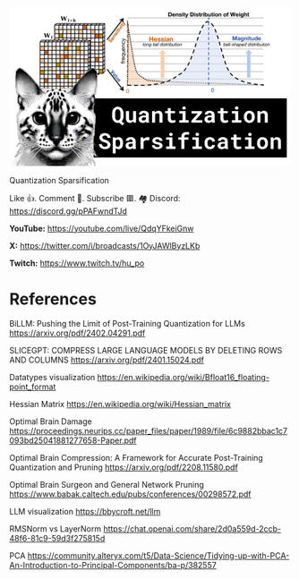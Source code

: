 ![](thumbnails/10.02.2024.png)

Quantization Sparsification

Like 👍. Comment 💬. Subscribe 🟥.
🏘 Discord: https://discord.gg/pPAFwndTJd

**YouTube:** https://youtube.com/live/QdqYFkeiGnw

**X:** https://twitter.com/i/broadcasts/1OyJAWlByzLKb

**Twitch:** https://www.twitch.tv/hu_po


# References

BiLLM: Pushing the Limit of Post-Training Quantization for LLMs
https://arxiv.org/pdf/2402.04291.pdf

SLICEGPT: COMPRESS LARGE LANGUAGE MODELS BY DELETING ROWS AND COLUMNS
https://arxiv.org/pdf/2401.15024.pdf

Datatypes visualization
https://en.wikipedia.org/wiki/Bfloat16_floating-point_format

Hessian Matrix
https://en.wikipedia.org/wiki/Hessian_matrix

Optimal Brain Damage
https://proceedings.neurips.cc/paper_files/paper/1989/file/6c9882bbac1c7093bd25041881277658-Paper.pdf

Optimal Brain Compression: A Framework for Accurate Post-Training Quantization and Pruning
https://arxiv.org/pdf/2208.11580.pdf

Optimal Brain Surgeon and General Network Pruning
https://www.babak.caltech.edu/pubs/conferences/00298572.pdf

LLM visualization
https://bbycroft.net/llm

RMSNorm vs LayerNorm
https://chat.openai.com/share/2d0a559d-2ccb-48f6-81c9-59d3f275815d

PCA
https://community.alteryx.com/t5/Data-Science/Tidying-up-with-PCA-An-Introduction-to-Principal-Components/ba-p/382557

